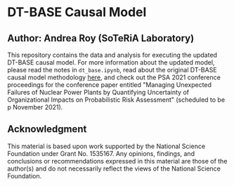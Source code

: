 # DT-BASE Causal Model
## Author: Andrea Roy (SoTeRiA Laboratory)
This repository contains the data and analysis for executing the updated DT-BASE causal model. For more information about the updated model, please read the notes in `dt_base.ipynb`, read about the original DT-BASE causal model methodology [here](https://www.researchgate.net/publication/329889892_Data-Theoretic_Methodology_and_Computational_Platform_to_Quantify_Organizational_Factors_in_Socio-Technical_Risk_Analysis), and check out the PSA 2021 conference proceedings for the conference paper entitled "Managing Unexpected Failures of Nuclear Power Plants by Quantifying Uncertainty of Organizational Impacts on Probabilistic Risk Assessment" (scheduled to be p November 2021).

## Acknowledgment
This material is based upon work supported by the National Science Foundation under Grant No. 1535167. Any opinions, findings, and conclusions or recommendations expressed in this material are those of the author(s) and do not necessarily reflect the views of the National Science Foundation.